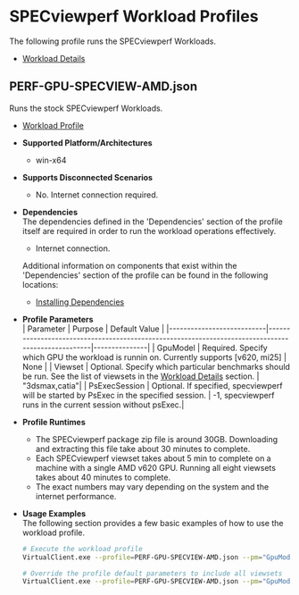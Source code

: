 # SPECviewperf Workload Profiles
The following profile runs the SPECviewperf Workloads.

* [Workload Details](./specview.md)  

## PERF-GPU-SPECVIEW-AMD.json
Runs the stock SPECviewperf Workloads.

* [Workload Profile](https://github.com/microsoft/VirtualClient/blob/main/src/VirtualClient/VirtualClient.Main/profiles/PERF-GPU-SPECVIEW-AMD.json) 

* **Supported Platform/Architectures**
  * win-x64

* **Supports Disconnected Scenarios**  
  * No. Internet connection required.

* **Dependencies**  
  The dependencies defined in the 'Dependencies' section of the profile itself are required in order to run the workload operations effectively.
  * Internet connection.

  Additional information on components that exist within the 'Dependencies' section of the profile can be found in the following locations:
  * [Installing Dependencies](https://microsoft.github.io/VirtualClient/docs/category/dependencies/)

* **Profile Parameters**  
  | Parameter                 | Purpose                                                                                           | Default Value |
  |---------------------------|---------------------------------------------------------------------------------------------------|---------------|
  | GpuModel                  | Required. Specify which GPU the workload is runnin on. Currently supports [v620, mi25]            | None          |
  | Viewset                   | Optional. Specify which particular benchmarks should be run. See the list of viewsets in the [Workload Details](https://gwpg.spec.org/benchmarks/benchmark/specviewperf-2020-v3-0/) section.                                                                                                                        | "3dsmax,catia"|
  | PsExecSession             | Optional. If specified, specviewperf will be started by PsExec in the specified session.          | -1, specviewperf runs in the current session without psExec.|

* **Profile Runtimes**  
  * The SPECviewperf package zip file is around 30GB. Downloading and extracting this file take about 30 minutes to complete. 
  * Each SPECviewperf viewset takes about 5 min to complete on a machine with a single AMD v620 GPU. Running all eight viewsets takes about 40 minutes to complete.
  * The exact numbers may vary depending on the system and the internet performance. 

* **Usage Examples**  
  The following section provides a few basic examples of how to use the workload profile.

  ``` bash
  # Execute the workload profile
  VirtualClient.exe --profile=PERF-GPU-SPECVIEW-AMD.json --pm="GpuModel=v620" --system=Demo --packageStore="{BlobConnectionString|SAS Uri}"

  # Override the profile default parameters to include all viewsets
  VirtualClient.exe --profile=PERF-GPU-SPECVIEW-AMD.json --pm="GpuModel=v620,,,Viewset=3dsmax,catia,creo,energy,maya,medical,snx,sw" --system=Demo --packageStore="{BlobConnectionString|SAS Uri}"
  ```
